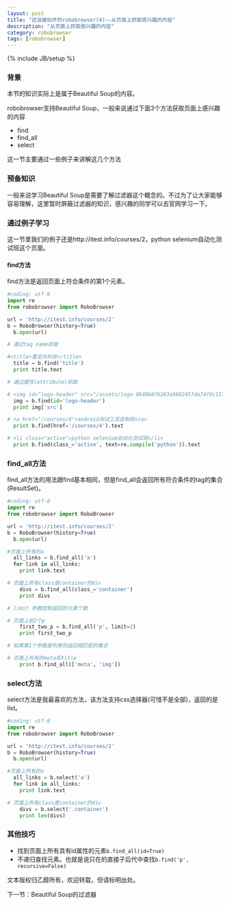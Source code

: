 ```yaml
---
layout: post
title: "还没被玩坏的robobrowser(4)——从页面上抓取感兴趣的内容"
description: "从页面上抓取感兴趣的内容"
category: robobrowser
tags: [robobrowser]
---
```

{% include JB/setup %}

### 背景  

本节的知识实际上是属于Beautiful Soup的内容。

robobrowser支持Beautiful Soup，一般来说通过下面3个方法获取页面上感兴趣的内容

* find
* find_all
* select

这一节主要通过一些例子来讲解这几个方法


### 预备知识

一般来说学习Beautiful Soup是需要了解过滤器这个概念的。不过为了让大家能够容易理解，这里暂时屏蔽过滤器的知识，感兴趣的同学可以去官网学习一下。

### 通过例子学习 

这一节里我们的例子还是http://itest.info/courses/2，python selenium自动化测试班这个页面。

#### find方法

find方法是返回页面上符合条件的第1个元素。

```python
#coding: utf-8
import re
from robobrowser import RoboBrowser

url = 'http://itest.info/courses/2'
b = RoboBrowser(history=True)
  b.open(url)

# 通过tag name抓取

#<title>重定向科技</title>
  title = b.find('title')  
  print title.text

# 通过属性(attribute)抓取

# <img id="logo-header" src="/assets/logo-0648b8fb283a9802457da74f0c157b12.png" />
  img = b.find(id='logo-header')
  print img['src']

# <a href="/courses/4">android测试工具自制班</a>
  print b.find(href='/courses/4').text

# <li class="active">python selenium自动化测试班</li>
  print b.find(class_='active', text=re.compile('python')).text


```


### find_all方法

find_all方法的用法跟find基本相同，但是find_all会返回所有符合条件的tag的集合(ResultSet)。

```python
#coding: utf-8
import re
from robobrowser import RoboBrowser

url = 'http://itest.info/courses/2'
b = RoboBrowser(history=True)
  b.open(url)

#页面上所有的a
  all_links = b.find_all('a')  
  for link in all_links:
    print link.text

# 页面上所有class是container的div
    divs = b.find_all(class_='container')
    print divs

# limit 参数控制返回的元素个数

# 页面上前2个p
    first_two_p = b.find_all('p', limit=2)
    print first_two_p

# 如果第1个参数是列表则返回相匹配的集合

# 页面上所有的meta和title
    print b.find_all(['meta', 'img'])


```

### select方法

select方法是我最喜欢的方法，该方法支持css选择器(可惜不是全部)，返回的是list。

```python
#coding: utf-8
import re
from robobrowser import RoboBrowser

url = 'http://itest.info/courses/2'
b = RoboBrowser(history=True)
  b.open(url)

#页面上所有的a
  all_links = b.select('a')  
  for link in all_links:
    print link.text

# 页面上所有class是container的div
    divs = b.select('.container')
    print len(divs)

```

### 其他技巧

* 找到页面上所有具有id属性的元素```b.find_all(id=True)```
* 不递归查找元素。也就是说只在<html></html>的直接子后代中查找```b.find('p', recursive=False)```

文本版权归乙醇所有，欢迎转载，但请标明出处。

下一节：Beautiful Soup的过滤器
